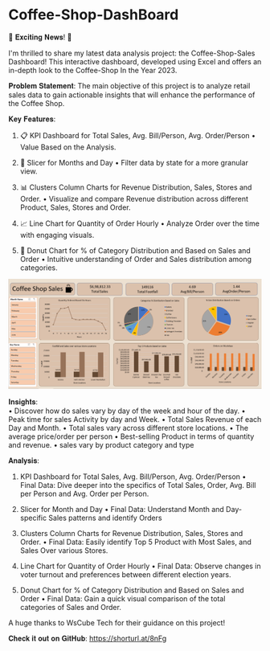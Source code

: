 <h1> Coffee-Shop-DashBoard</h1>

🚀 𝐄𝐱𝐜𝐢𝐭𝐢𝐧𝐠 𝐍𝐞𝐰𝐬! 🚀

I'm thrilled to share my latest data analysis project: the Coffee-Shop-Sales Dashboard! This interactive dashboard, developed using Excel and offers an in-depth look to the Coffee-Shop In the Year 2023.

𝐏𝐫𝐨𝐛𝐥𝐞𝐦 𝐒𝐭𝐚𝐭𝐞𝐦𝐞𝐧𝐭:
The main objective of this project is to analyze retail sales data to gain actionable insights that will enhance the performance of the Coffee Shop.

𝐊𝐞𝐲 𝐅𝐞𝐚𝐭𝐮𝐫𝐞𝐬:

1. 📋 KPI Dashboard for Total Sales, Avg. Bill/Person, Avg. Order/Person
• Value Based on the Analysis.

2. 🔄 Slicer for Months and Day
• Filter data by state for a more granular view.

3. 📊 Clusters Column Charts for Revenue Distribution, Sales, Stores and Order.
• Visualize and compare Revenue distribution across different Product, Sales, Stores and Order.

4. 📈 Line Chart for Quantity of Order Hourly
• Analyze Order over the time with engaging visuals.

5. 🍩 Donut Chart for % of Category Distribution and Based on Sales and Order
• Intuitive understanding of Order and Sales distribution among categories.


<img src="DashBoard_Coffee_Sales.png" alt="DashBoard_of_Coffee_Shop_Sales" width="800"/>

<br>


𝐈𝐧𝐬𝐢𝐠𝐡𝐭𝐬:
<br>
•	Discover how do sales vary by day of the week and hour of the day.
•	Peak time for sales Activity by day and Week.
•	Total Sales Revenue of each Day and Month.
•	Total sales vary across different store locations.
•	The average price/order per person
•	Best-selling Product in terms of quantity and revenue.
•	sales vary by product category and type

𝐀𝐧𝐚𝐥𝐲𝐬𝐢𝐬:
1. KPI Dashboard for Total Sales, Avg. Bill/Person, Avg. Order/Person
• Final Data: Dive deeper into the specifics of Total Sales, Order, Avg. Bill per Person and Avg. Order per Person.

2. Slicer for Month and Day
• Final Data: Understand Month and Day-specific Sales patterns and identify Orders

3. Clusters Column Charts for Revenue Distribution, Sales, Stores and Order.
• Final Data: Easily identify Top 5 Product with Most Sales, and Sales Over various Stores.

4. Line Chart for Quantity of Order Hourly
• Final Data: Observe changes in voter turnout and preferences between different election years.

5. Donut Chart for % of Category Distribution and Based on Sales and Order
• Final Data: Gain a quick visual comparison of the total categories of Sales and Order.


A huge thanks to WsCube Tech for their guidance on this project!

𝐂𝐡𝐞𝐜𝐤 𝐢𝐭 𝐨𝐮𝐭 𝐨𝐧 𝐆𝐢𝐭𝐇𝐮𝐛: https://shorturl.at/8nFg
